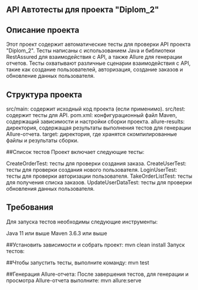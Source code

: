 ## API Автотесты для проекта "Diplom_2"
## Описание проекта
Этот проект содержит автоматические тесты для проверки API проекта "Diplom_2". Тесты написаны с использованием Java и библиотеки RestAssured для взаимодействия с API, а также Allure для генерации отчетов. Тесты охватывают различные сценарии взаимодействия с API, такие как создание пользователей, авторизация, создание заказов и обновление данных пользователя.

## Структура проекта
src/main: содержит исходный код проекта (если применимо).
src/test: содержит тесты для API.
pom.xml: конфигурационный файл Maven, содержащий зависимости и настройки сборки проекта.
allure-results: директория, содержащая результаты выполнения тестов для генерации Allure-отчета.
target: директория, где хранятся скомпилированные файлы и результаты сборки.

##Список тестов
Проект включает следующие тесты:

CreateOrderTest: тесты для проверки создания заказа.
CreateUserTest: тесты для проверки создания нового пользователя.
LoginUserTest: тесты для проверки авторизации пользователя.
TakeOrderListTest: тесты для получения списка заказов.
UpdateUserDataTest: тесты для проверки обновления данных пользователя.

## Требования
Для запуска тестов необходимы следующие инструменты:

Java 11 или выше
Maven 3.6.3 или выше

##Установить зависимости и собрать проект:
mvn clean install
Запуск тестов:

##Чтобы запустить тесты, выполните команду:
mvn test

##Генерация Allure-отчета:
После завершения тестов, для генерации и просмотра Allure-отчета выполните:
mvn allure:serve
